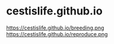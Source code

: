 # cestislife.github.io
https://cestislife.github.io/breeding.png
https://cestislife.github.io/reproduce.png
